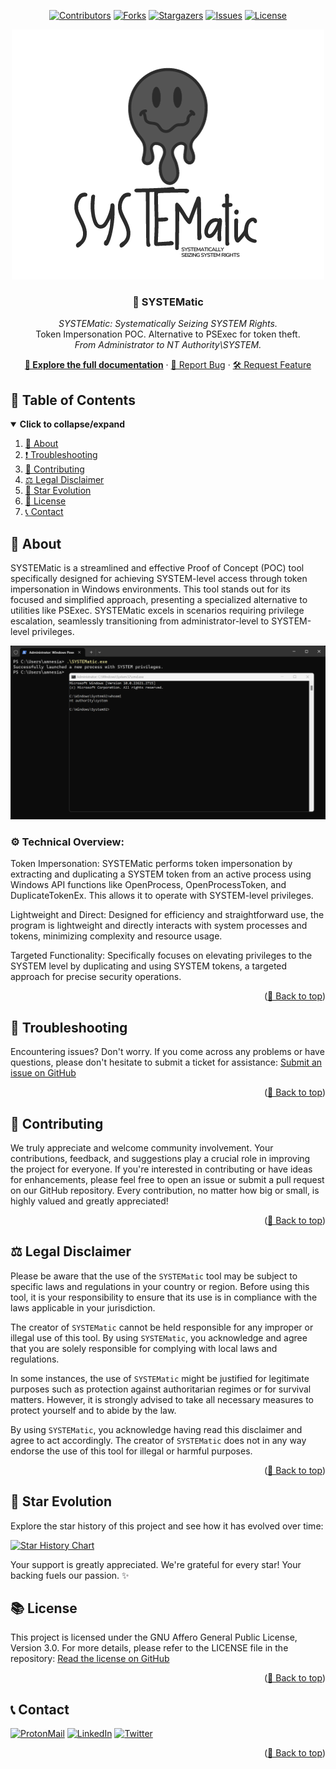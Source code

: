 <div id="top" align="center">

<!-- Shields Header -->
[![Contributors][contributors-shield]](https://github.com/franckferman/SYSTEMatic/graphs/contributors)
[![Forks][forks-shield]](https://github.com/franckferman/SYSTEMatic/network/members)
[![Stargazers][stars-shield]](https://github.com/franckferman/SYSTEMatic/stargazers)
[![Issues][issues-shield]](https://github.com/franckferman/SYSTEMatic/issues)
[![License][license-shield]](https://github.com/franckferman/SYSTEMatic/blob/stable/LICENSE)

<!-- Logo -->
<a href="https://github.com/franckferman/SYSTEMatic">
  <img src="https://raw.githubusercontent.com/franckferman/SYSTEMatic/main/docs/github/graphical_resources/Logo-Without_background-SYSTEMatic.png" alt="SYSTEMatic Logo" width="auto" height="auto">
</a>

<!-- Title & Tagline -->
<h3 align="center">👻 SYSTEMatic</h3>
<p align="center">
    <em>SYSTEMatic: Systematically Seizing SYSTEM Rights.</em>
    <br>
    Token Impersonation POC. Alternative to PSExec for token theft.
    <br>
    <em>From Administrator to NT Authority\SYSTEM.</em>
</p>

<!-- Links & Demo -->
<p align="center">
    <a href="https://github.com/franckferman/SYSTEMatic/blob/stable/README.md" class="button-style"><strong>📘 Explore the full documentation</strong></a>
    ·
    <a href="https://github.com/franckferman/SYSTEMatic/issues">🐞 Report Bug</a>
    ·
    <a href="https://github.com/franckferman/SYSTEMatic/issues">🛠️ Request Feature</a>
</p>

</div>

## 📜 Table of Contents

<details open>
  <summary><strong>Click to collapse/expand</strong></summary>
  <ol>
    <li><a href="#-about">📖 About</a></li>
    <li><a href="#-troubleshooting">❗ Troubleshooting</a></li>
    <li><a href="#-contributing">🤝 Contributing</a></li>
    <li><a href="#-legal-disclaimer">⚖️ Legal Disclaimer</a></li>
    <li><a href="#-star-evolution">🌠 Star Evolution</a></li>
    <li><a href="#-license">📜 License</a></li>
    <li><a href="#-contact">📞 Contact</a></li>
  </ol>
</details>

## 📖 About

SYSTEMatic is a streamlined and effective Proof of Concept (POC) tool specifically designed for achieving SYSTEM-level access through token impersonation in Windows environments. This tool stands out for its focused and simplified approach, presenting a specialized alternative to utilities like PSExec. SYSTEMatic excels in scenarios requiring privilege escalation, seamlessly transitioning from administrator-level to SYSTEM-level privileges.

<p align="center">
  <img src="https://github.com/franckferman/SYSTEMatic/blob/main/docs/github/graphical_resources/Screenshot-SYSTEMatic_Demo.png" alt="SYSTEMatic Demo Screenshot" width="auto" height="auto">
</p>

### ⚙️ Technical Overview:

Token Impersonation: SYSTEMatic performs token impersonation by extracting and duplicating a SYSTEM token from an active process using Windows API functions like OpenProcess, OpenProcessToken, and DuplicateTokenEx. This allows it to operate with SYSTEM-level privileges.

Lightweight and Direct: Designed for efficiency and straightforward use, the program is lightweight and directly interacts with system processes and tokens, minimizing complexity and resource usage.

Targeted Functionality: Specifically focuses on elevating privileges to the SYSTEM level by duplicating and using SYSTEM tokens, a targeted approach for precise security operations.

<p align="right">(<a href="#top">🔼 Back to top</a>)</p>

## 🔧 Troubleshooting

Encountering issues? Don't worry. If you come across any problems or have questions, please don't hesitate to submit a ticket for assistance: [Submit an issue on GitHub](https://github.com/franckferman/SYSTEMatic/issues)

<p align="right">(<a href="#top">🔼 Back to top</a>)</p>

## 🤝 Contributing

We truly appreciate and welcome community involvement. Your contributions, feedback, and suggestions play a crucial role in improving the project for everyone. If you're interested in contributing or have ideas for enhancements, please feel free to open an issue or submit a pull request on our GitHub repository. Every contribution, no matter how big or small, is highly valued and greatly appreciated!

<p align="right">(<a href="#top">🔼 Back to top</a>)</p>

## ⚖️ Legal Disclaimer

Please be aware that the use of the `SYSTEMatic` tool may be subject to specific laws and regulations in your country or region. Before using this tool, it is your responsibility to ensure that its use is in compliance with the laws applicable in your jurisdiction.

The creator of `SYSTEMatic` cannot be held responsible for any improper or illegal use of this tool. By using `SYSTEMatic`, you acknowledge and agree that you are solely responsible for complying with local laws and regulations.

In some instances, the use of `SYSTEMatic` might be justified for legitimate purposes such as protection against authoritarian regimes or for survival matters. However, it is strongly advised to take all necessary measures to protect yourself and to abide by the law.

By using `SYSTEMatic`, you acknowledge having read this disclaimer and agree to act accordingly. The creator of `SYSTEMatic` does not in any way endorse the use of this tool for illegal or harmful purposes.

<p align="right">(<a href="#top">🔼 Back to top</a>)</p>

## 🌠 Star Evolution

Explore the star history of this project and see how it has evolved over time:

<a href="https://star-history.com/#franckferman/SYSTEMatic&Timeline">
  <picture>
    <source media="(prefers-color-scheme: dark)" srcset="https://api.star-history.com/svg?repos=franckferman/SYSTEMatic&type=Timeline&theme=dark" />
    <img alt="Star History Chart" src="https://api.star-history.com/svg?repos=franckferman/SYSTEMatic&type=Timeline" />
  </picture>
</a>

Your support is greatly appreciated. We're grateful for every star! Your backing fuels our passion. ✨

## 📚 License

This project is licensed under the GNU Affero General Public License, Version 3.0. For more details, please refer to the LICENSE file in the repository: [Read the license on GitHub](https://github.com/franckferman/SYSTEMatic/blob/stable/LICENSE)

<p align="right">(<a href="#top">🔼 Back to top</a>)</p>

## 📞 Contact

[![ProtonMail][protonmail-shield]](mailto:contact@franckferman.fr) 
[![LinkedIn][linkedin-shield]](https://www.linkedin.com/in/franckferman)
[![Twitter][twitter-shield]](https://www.twitter.com/franckferman)

<p align="right">(<a href="#top">🔼 Back to top</a>)</p>

<!-- MARKDOWN LINKS & IMAGES -->
<!-- https://www.markdownguide.org/basic-syntax/#reference-style-links -->
[contributors-shield]: https://img.shields.io/github/contributors/franckferman/SYSTEMatic.svg?style=for-the-badge
[contributors-url]: https://github.com/franckferman/SYSTEMatic/graphs/contributors
[forks-shield]: https://img.shields.io/github/forks/franckferman/SYSTEMatic.svg?style=for-the-badge
[forks-url]: https://github.com/franckferman/SYSTEMatic/network/members
[stars-shield]: https://img.shields.io/github/stars/franckferman/SYSTEMatic.svg?style=for-the-badge
[stars-url]: https://github.com/franckferman/SYSTEMatic/stargazers
[issues-shield]: https://img.shields.io/github/issues/franckferman/SYSTEMatic.svg?style=for-the-badge
[issues-url]: https://github.com/franckferman/SYSTEMatic/issues
[license-shield]: https://img.shields.io/github/license/franckferman/SYSTEMatic.svg?style=for-the-badge
[license-url]: https://github.com/franckferman/SYSTEMatic/blob/stable/LICENSE
[protonmail-shield]: https://img.shields.io/badge/ProtonMail-8B89CC?style=for-the-badge&logo=protonmail&logoColor=blueviolet
[linkedin-shield]: https://img.shields.io/badge/-LinkedIn-black.svg?style=for-the-badge&logo=linkedin&colorB=blue
[twitter-shield]: https://img.shields.io/badge/-Twitter-black.svg?style=for-the-badge&logo=twitter&colorB=blue

